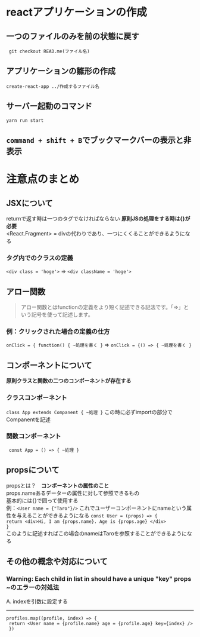 # reactアプリケーションの作成

## 一つのファイルのみを前の状態に戻す

``` git checkout READ.me(ファイル名)```

## アプリケーションの雛形の作成

```create-react-app ../作成するファイル名```

## サーバー起動のコマンド

```yarn run start```

## ```command + shift + B```でブックマークバーの表示と非表示


# 注意点のまとめ

## JSXについて
returnで返す時は一つのタグでなければならない
**原則JSの処理をする時は{}が必要**  
<React.Fragment> = divの代わりであり、一つにくくることができるようになる

### タグ内でのクラスの定義
`<div class = 'hoge'>` => `<div className = 'hoge'>`


## アロー関数
> アロー関数とはfunctionの定義をより短く記述できる記法です。「=>」という記号を使って記述します。

### 例：クリックされた場合の定義の仕方
`onClick = { function() { ~処理を書く }` => `onClick = {() => { ~処理を書く }`


## コンポーネントについて
**原則クラスと関数の二つのコンポーネントが存在する**

### クラスコンポーネント
```class App extends Companent { ~処理 }```
この時に必ずimportの部分でCompanentを記述

### 関数コンポーネント
``` const App = () => { ~処理 }```


## propsについて
propsとは？　**コンポーネントの属性のこと**  
props.nameあるデーターの属性に対して参照できるもの  
基本的には{}で囲って使用する  
  例：```<User name = {"Taro"}/>```
これでユーザーコンポーネントにnameという属性を与えることができるようになる
```const User = (props) => {```  
    ```return <div>Hi, I am {props.name}. Age is {props.age} </div>```  
```}```  
このように記述すればこの場合のnameはTaroを参照することができるようになる



## その他の概念や対応について
###  Warning: Each child in list in should have a unique "key" props ~のエラーの対処法
A. indexを引数に設定する
***
```profiles.map((profile, index) => {```  
                   ``` return <User name = {profile.name} age = {profile.age} key={index} />```  
               ``` })```

